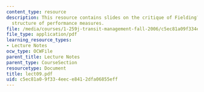 ```yaml
---
content_type: resource
description: This resource contains slides on the critique of Fielding?s approach
  structure of performance measures.
file: /media/courses/1-259j-transit-management-fall-2006/c5ec81a09f334eece8412dfa06855eff_lect09.pdf
file_type: application/pdf
learning_resource_types:
- Lecture Notes
ocw_type: OCWFile
parent_title: Lecture Notes
parent_type: CourseSection
resourcetype: Document
title: lect09.pdf
uid: c5ec81a0-9f33-4eec-e841-2dfa06855eff
---
```


